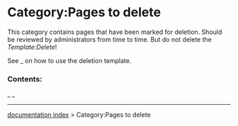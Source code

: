 # Category:Pages to delete
This category contains pages that have been marked for deletion. Should be reviewed by administrators from time to time. But do not delete the *Template:Delete*!

See _ on how to use the deletion template.

### Contents:

_ _

---
[documentation index](../README.md) > Category:Pages to delete
